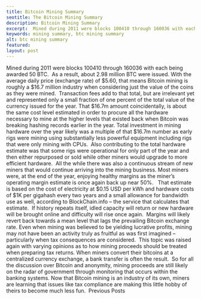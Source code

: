 ```yaml
---
title: Bitcoin Mining Summary
seotitle: The Bitcoin Mining Summary
description: Bitcoin Mining Summary
excerpt:  Mined during 2011 were blocks 100410 through 160036 with each being awarded 50 BTC.
keywords: mining summary, btc mining summary
alt: btc mining summary
featured: 
layout: post
---
```

Mined during 2011 were blocks 100410 through 160036 with each being awarded 50 BTC.  As a result, about 2.98 million BTC were issued. With the average daily price (exchange rate) of $5.60, that means Bitcoin mining is roughly a $16.7 million industry when considering just the value of the coins as they were mined.  Transaction fees add to that total, but are irrelevant yet and represented only a small fraction of one percent of the total value of the currency issued for the year.
That $16.7m amount coincidentally, is about the same cost level estimated in order to procure all the hardware necessary to mine at the higher levels that existed back when Bitcoin was breaking hashing records earlier in the year.
Total investment in mining hardware over the year likely was a multiple of that $16.7m number as early rigs were mining using substantially less powerful equipment including rigs that were only mining with CPUs.  Also contributing to the total hardware estimate was that some rigs were operational for only part of the year and then either repurposed or sold while other miners would upgrade to more efficient hardware.  All the while there was also a continuous stream of new miners that would continue arriving into the mining business.
Most miners were, at the end of the year, enjoying healthy margins as the miner’s operating margin estimate is once again back up near 50%.   That estimate is based on the cost of electricity at $0.15 USD per kWh and hardware costs of $1K per gigahash every two years and a small allowance for bandwidth use as well, according to BlockChain.info – the service that calculates that estimate.  If history repeats itself, idled capacity will return or new hardware will be brought online and difficulty will rise once again.  Margins will likely revert back towards a mean level that lags the prevailing Bitcoin exchange rate.
Even when mining was believed to be yielding lucrative profits, mining may not have been an activity truly as fruitful as was first imagined – particularly when tax consequences are considered.  This topic was raised again with varying opinions as to how mining proceeds should be treated when preparing tax returns.
When miners convert their bitcoins at a centralized currency exchange, a bank transfer is often the result.  So for all the discussion over Bitcoin and anonymity, mining proceeds are still likely on the radar of government through monitoring that occurs within the banking systems.
Now that Bitcoin mining is an industry of its own, miners are learning that issues like tax compliance are making this little hobby of theirs to become much less fun. 
Previous Posts
